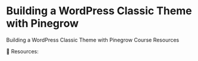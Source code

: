 # Building a WordPress Classic Theme with Pinegrow

Building a WordPress Classic Theme with Pinegrow Course Resources

🧰 Resources:
